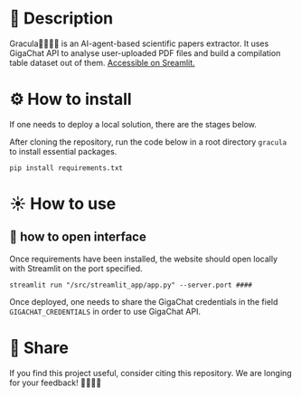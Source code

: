 # 📙 Description

Gracula🧛‍♂️🧛‍♀️ is an AI-agent-based scientific papers extractor. It uses GigaChat API to analyse user-uploaded PDF files and build a compilation table dataset out of them. [Accessible on Sreamlit.](https://gracula.streamlit.app/)

# ⚙️ How to install
If one needs to deploy a local solution, there are the stages below.

After cloning the repository, run the code below in a root directory `gracula` to install essential packages.

```pip install requirements.txt```

# ☀️ How to use

## 🌱 how to open interface
Once requirements have been installed, the website should open locally with Streamlit on the port specified.

```streamlit run "/src/streamlit_app/app.py" --server.port ####```

Once deployed, one needs to share the GigaChat credentials in the field `GIGACHAT_CREDENTIALS` in order to use GigaChat API.

# 🔗 Share
If you find this project useful, consider citing this repository. We are longing for your feedback! 🧛‍♂️🧛‍♀️